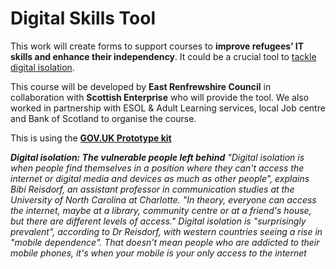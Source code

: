 # Digital Skills Tool

This work will create forms to support courses to **improve refugees’ IT skills and enhance their independency**. It could be a crucial tool to [tackle digital isolation](https://www.bbc.co.uk/news/uk-england-cornwall-50812576).


This course will be developed by **East Renfrewshire Council** in collaboration with **Scottish Enterprise** who will provide the tool. We also worked in partnership with ESOL & Adult Learning services, local Job centre and Bank of Scotland to organise the course. 

This is using the [**GOV.UK Prototype kit**](https://govuk-prototype-kit.herokuapp.com/docs)

_**Digital isolation: The vulnerable people left behind**_
_"Digital isolation is when people find themselves in a position where they can't access the internet or digital media and devices as much as other people", explains Bibi Reisdorf, an assistant professor in communication studies at the University of North Carolina at Charlotte. "In theory, everyone can access the internet, maybe at a library, community centre or at a friend's house, but there are different levels of access." Digital isolation is "surprisingly prevalent", according to Dr Reisdorf, with western countries seeing a rise in "mobile dependence". That doesn't mean people who are addicted to their mobile phones, it's when your mobile is your only access to the internet_
